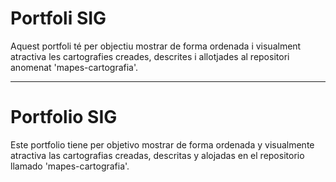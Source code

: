 # Portfoli SIG
Aquest portfoli té per objectiu mostrar de forma ordenada i visualment atractiva les cartografies creades, descrites i allotjades al repositori anomenat 'mapes-cartografia'.

----------------------------------------------------------------------------------------------------------------------------------------------------------

# Portfolio SIG
Este portfolio tiene per objetivo mostrar de forma ordenada y visualmente atractiva las cartografias creadas, descritas y alojadas en el repositorio llamado 'mapes-cartografia'.
